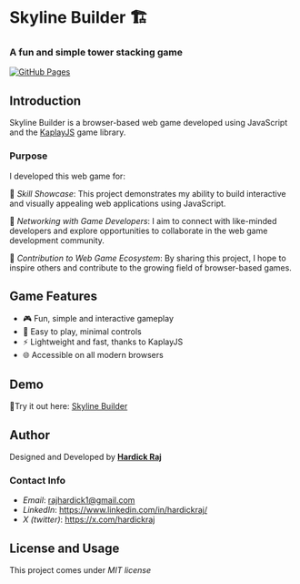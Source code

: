 # Skyline Builder 🏗️

### A fun and simple tower stacking game

[![GitHub Pages](https://img.shields.io/badge/deployed-GitHub%20Pages-blue)](https://hardickraj.github.io/skyline-builder)

## Introduction

Skyline Builder is a browser-based web game developed using JavaScript and the [KaplayJS](https://kaplayjs.com/) game library.

### Purpose

I developed this web game for:

🔸 _Skill Showcase_: This project demonstrates my ability to build interactive and visually appealing web applications using JavaScript.

🔸 _Networking with Game Developers_: I aim to connect with like-minded developers and explore opportunities to collaborate in the web game development community.

🔸 _Contribution to Web Game Ecosystem_: By sharing this project, I hope to inspire others and contribute to the growing field of browser-based games.

## Game Features

- 🎮 Fun, simple and interactive gameplay
- 🎈 Easy to play, minimal controls
- ⚡ Lightweight and fast, thanks to KaplayJS
- 🌐 Accessible on all modern browsers

## Demo

🔸Try it out here: [Skyline Builder](https://hardickraj.github.io/skyline-builder)

## Author

Designed and Developed by **[Hardick Raj](https://hardickraj.github.io/portfolio/)**

### Contact Info

- _Email_: rajhardick1@gmail.com
- _LinkedIn_: https://www.linkedin.com/in/hardickraj/
- _X (twitter)_: https://x.com/hardickraj

## License and Usage

This project comes under _MIT license_
